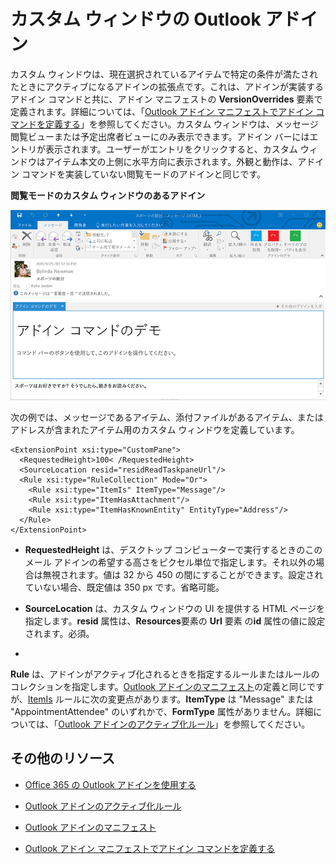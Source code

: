 
# カスタム ウィンドウの Outlook アドイン

カスタム ウィンドウは、現在選択されているアイテムで特定の条件が満たされたときにアクティブになるアドインの拡張点です。これは、アドインが実装するアドイン コマンドと共に、アドイン マニフェストの **VersionOverrides** 要素で定義されます。詳細については、「[Outlook アドイン マニフェストでアドイン コマンドを定義する](../outlook/manifests/define-add-in-commands.md)」を参照してください。カスタム ウィンドウは、メッセージ閲覧ビューまたは予定出席者ビューにのみ表示できます。アドイン バーにはエントリが表示されます。ユーザーがエントリをクリックすると、カスタム ウィンドウはアイテム本文の上側に水平方向に表示されます。外観と動作は、アドイン コマンドを実装していない閲覧モードのアドインと同じです。

**閲覧モードのカスタム ウィンドウのあるアドイン**

![メッセージ閲覧フォームにカスタム ウィンドウが表示されています。](../../images/c585ab0a-6c33-42d0-a20f-5deb8b54f480.png)

次の例では、メッセージであるアイテム、添付ファイルがあるアイテム、またはアドレスが含まれたアイテム用のカスタム ウィンドウを定義しています。 



```
<ExtensionPoint xsi:type="CustomPane">
  <RequestedHeight>100< /RequestedHeight> 
  <SourceLocation resid="residReadTaskpaneUrl"/>
  <Rule xsi:type="RuleCollection" Mode="Or">
    <Rule xsi:type="ItemIs" ItemType="Message"/>
    <Rule xsi:type="ItemHasAttachment"/>
    <Rule xsi:type="ItemHasKnownEntity" EntityType="Address"/>
  </Rule>
</ExtensionPoint>
```



-  **RequestedHeight** は、デスクトップ コンピューターで実行するときのこのメール アドインの希望する高さをピクセル単位で指定します。それ以外の場合は無視されます。値は 32 から 450 の間にすることができます。設定されていない場合、既定値は 350 px です。省略可能。
    
-  **SourceLocation** は、カスタム ウィンドウの UI を提供する HTML ページを指定します。**resid** 属性は、**Resources**要素の **Url** 要素 の**id** 属性の値に設定されます。必須。
    
-  

  **Rule** は、アドインがアクティブ化されるときを指定するルールまたはルールのコレクションを指定します。[Outlook アドインのマニフェスト](../outlook/manifests/manifests.md)の定義と同じですが、[ItemIs](http://msdn.microsoft.com/en-us/library/f7dac4a3-1574-9671-1eda-47f092390669%28Office.15%29.aspx) ルールに次の変更点があります。**ItemType** は "Message" または "AppointmentAttendee" のいずれかで、**FormType** 属性がありません。詳細については、「[Outlook アドインのアクティブ化ルール](../outlook/manifests/activation-rules.md)」を参照してください。
    

## その他のリソース



- [Office 365 の Outlook アドインを使用する](https://dev.outlook.com/MailAppsGettingStarted)
    
- [Outlook アドインのアクティブ化ルール](../outlook/manifests/activation-rules.md)
    
- [Outlook アドインのマニフェスト](../outlook/manifests/manifests.md)
    
- [Outlook アドイン マニフェストでアドイン コマンドを定義する](../outlook/manifests/define-add-in-commands.md)
    
